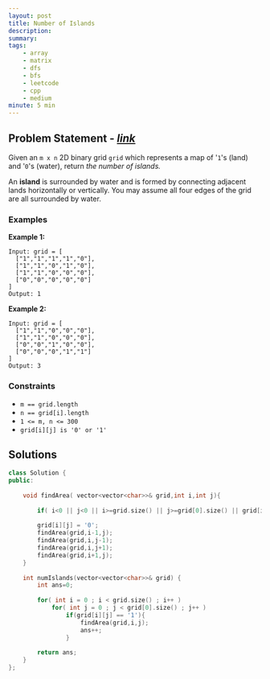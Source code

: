 ```yaml
---
layout: post
title: Number of Islands
description: 
summary: 
tags:
    - array
    - matrix
    - dfs
    - bfs
    - leetcode
    - cpp
    - medium
minute: 5 min
---
```


## Problem Statement - [*link*](https://leetcode.com/problems/number-of-islands/)
Given an `m x n` 2D binary grid `grid` which represents a map of '`1`'s (land) and '`0`'s (water), return *the number of islands.*

An **island** is surrounded by water and is formed by connecting adjacent lands horizontally or vertically. You may assume all four edges of the grid are all surrounded by water.

### Examples
**Example 1:**  
```
Input: grid = [
  ["1","1","1","1","0"],
  ["1","1","0","1","0"],
  ["1","1","0","0","0"],
  ["0","0","0","0","0"]
]
Output: 1
```

**Example 2:**  
```
Input: grid = [
  ["1","1","0","0","0"],
  ["1","1","0","0","0"],
  ["0","0","1","0","0"],
  ["0","0","0","1","1"]
]
Output: 3
```

### Constraints
+ `m == grid.length`
+ `n == grid[i].length`
+ `1 <= m, n <= 300`
+ `grid[i][j] is '0' or '1'`

## Solutions
```cpp
class Solution {
public:
        
    void findArea( vector<vector<char>>& grid,int i,int j){
        
        if( i<0 || j<0 || i>=grid.size() || j>=grid[0].size() || grid[i][j] == '0') return ;
        
        grid[i][j] = '0';
        findArea(grid,i-1,j);
        findArea(grid,i,j-1);
        findArea(grid,i,j+1);
        findArea(grid,i+1,j);
    }
    
    int numIslands(vector<vector<char>>& grid) {
        int ans=0;
        
        for( int i = 0 ; i < grid.size() ; i++ )
            for( int j = 0 ; j < grid[0].size() ; j++ )
                if(grid[i][j] == '1'){
                    findArea(grid,i,j);
                    ans++;
                }
            
        return ans;
    }
};
```
